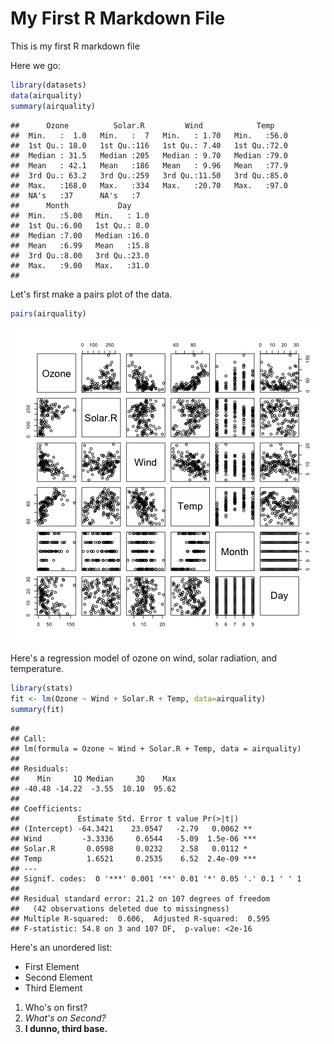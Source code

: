My First R Markdown File
========================

This is my first R markdown file

Here we go:


```r
library(datasets)
data(airquality)
summary(airquality)
```

```
##      Ozone          Solar.R         Wind            Temp     
##  Min.   :  1.0   Min.   :  7   Min.   : 1.70   Min.   :56.0  
##  1st Qu.: 18.0   1st Qu.:116   1st Qu.: 7.40   1st Qu.:72.0  
##  Median : 31.5   Median :205   Median : 9.70   Median :79.0  
##  Mean   : 42.1   Mean   :186   Mean   : 9.96   Mean   :77.9  
##  3rd Qu.: 63.2   3rd Qu.:259   3rd Qu.:11.50   3rd Qu.:85.0  
##  Max.   :168.0   Max.   :334   Max.   :20.70   Max.   :97.0  
##  NA's   :37      NA's   :7                                   
##      Month           Day      
##  Min.   :5.00   Min.   : 1.0  
##  1st Qu.:6.00   1st Qu.: 8.0  
##  Median :7.00   Median :16.0  
##  Mean   :6.99   Mean   :15.8  
##  3rd Qu.:8.00   3rd Qu.:23.0  
##  Max.   :9.00   Max.   :31.0  
## 
```

Let's first make a pairs plot of the data.

```r
pairs(airquality)
```

![plot of chunk unnamed-chunk-2](figure/unnamed-chunk-2.png) 

Here's a regression model of ozone on wind, solar radiation, and temperature.


```r
library(stats)
fit <- lm(Ozone ~ Wind + Solar.R + Temp, data=airquality)
summary(fit)
```

```
## 
## Call:
## lm(formula = Ozone ~ Wind + Solar.R + Temp, data = airquality)
## 
## Residuals:
##    Min     1Q Median     3Q    Max 
## -40.48 -14.22  -3.55  10.10  95.62 
## 
## Coefficients:
##             Estimate Std. Error t value Pr(>|t|)    
## (Intercept) -64.3421    23.0547   -2.79   0.0062 ** 
## Wind         -3.3336     0.6544   -5.09  1.5e-06 ***
## Solar.R       0.0598     0.0232    2.58   0.0112 *  
## Temp          1.6521     0.2535    6.52  2.4e-09 ***
## ---
## Signif. codes:  0 '***' 0.001 '**' 0.01 '*' 0.05 '.' 0.1 ' ' 1
## 
## Residual standard error: 21.2 on 107 degrees of freedom
##   (42 observations deleted due to missingness)
## Multiple R-squared:  0.606,	Adjusted R-squared:  0.595 
## F-statistic: 54.8 on 3 and 107 DF,  p-value: <2e-16
```

Here's an unordered list:

- First Element
- Second Element
- Third Element

1. Who's on first?
2. *What's on Second?*
3. **I dunno, third base.**
